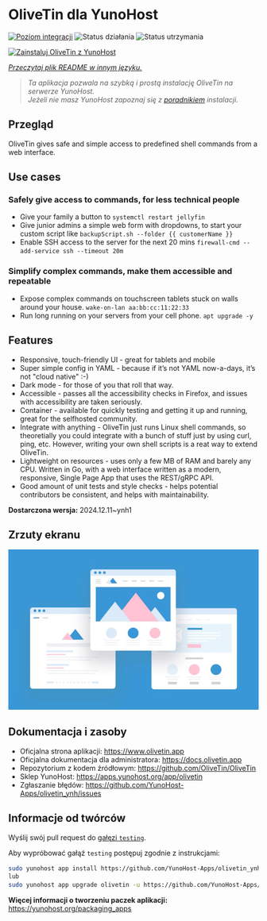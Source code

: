<!--
To README zostało automatycznie wygenerowane przez <https://github.com/YunoHost/apps/tree/master/tools/readme_generator>
Nie powinno być ono edytowane ręcznie.
-->

# OliveTin dla YunoHost

[![Poziom integracji](https://apps.yunohost.org/badge/integration/olivetin)](https://ci-apps.yunohost.org/ci/apps/olivetin/)
![Status działania](https://apps.yunohost.org/badge/state/olivetin)
![Status utrzymania](https://apps.yunohost.org/badge/maintained/olivetin)

[![Zainstaluj OliveTin z YunoHost](https://install-app.yunohost.org/install-with-yunohost.svg)](https://install-app.yunohost.org/?app=olivetin)

*[Przeczytaj plik README w innym języku.](./ALL_README.md)*

> *Ta aplikacja pozwala na szybką i prostą instalację OliveTin na serwerze YunoHost.*  
> *Jeżeli nie masz YunoHost zapoznaj się z [poradnikiem](https://yunohost.org/install) instalacji.*

## Przegląd

OliveTin gives safe and simple access to predefined shell commands from a web interface.

## Use cases
###  Safely give access to commands, for less technical people

- Give your family a button to `systemctl restart jellyfin`
- Give junior admins a simple web form with dropdowns, to start your custom script like `backupScript.sh --folder {{ customerName }}`
- Enable SSH access to the server for the next 20 mins `firewall-cmd --add-service ssh --timeout 20m`

### Simplify complex commands, make them accessible and repeatable

- Expose complex commands on touchscreen tablets stuck on walls around your house. `wake-on-lan aa:bb:cc:11:22:33`
- Run long running on your servers from your cell phone. `apt upgrade -y`

## Features

- Responsive, touch-friendly UI - great for tablets and mobile
- Super simple config in YAML - because if it’s not YAML now-a-days, it’s not "cloud native" :-)
- Dark mode - for those of you that roll that way.
- Accessible - passes all the accessibility checks in Firefox, and issues with accessibility are taken seriously.
- Container - available for quickly testing and getting it up and running, great for the selfhosted community.
- Integrate with anything - OliveTin just runs Linux shell commands, so theoretially you could integrate with a bunch of stuff just by using curl, ping, etc. However, writing your own shell scripts is a reat way to extend OliveTin.
- Lightweight on resources - uses only a few MB of RAM and barely any CPU. Written in Go, with a web interface written as a modern, responsive, Single Page App that uses the REST/gRPC API.
- Good amount of unit tests and style checks - helps potential contributors be consistent, and helps with maintainability.


**Dostarczona wersja:** 2024.12.11~ynh1

## Zrzuty ekranu

![Zrzut ekranu z OliveTin](./doc/screenshots/example.jpg)

## Dokumentacja i zasoby

- Oficjalna strona aplikacji: <https://www.olivetin.app>
- Oficjalna dokumentacja dla administratora: <https://docs.olivetin.app>
- Repozytorium z kodem źródłowym: <https://github.com/OliveTin/OliveTin>
- Sklep YunoHost: <https://apps.yunohost.org/app/olivetin>
- Zgłaszanie błędów: <https://github.com/YunoHost-Apps/olivetin_ynh/issues>

## Informacje od twórców

Wyślij swój pull request do [gałęzi `testing`](https://github.com/YunoHost-Apps/olivetin_ynh/tree/testing).

Aby wypróbować gałąź `testing` postępuj zgodnie z instrukcjami:

```bash
sudo yunohost app install https://github.com/YunoHost-Apps/olivetin_ynh/tree/testing --debug
lub
sudo yunohost app upgrade olivetin -u https://github.com/YunoHost-Apps/olivetin_ynh/tree/testing --debug
```

**Więcej informacji o tworzeniu paczek aplikacji:** <https://yunohost.org/packaging_apps>
